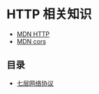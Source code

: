 # HTTP 相关知识

- [MDN HTTP](https://developer.mozilla.org/zh-CN/docs/Web/HTTP)
- [MDN cors](https://developer.mozilla.org/zh-CN/docs/Web/HTTP/CORS)

## 目录

- [七层网络协议](network.md)

